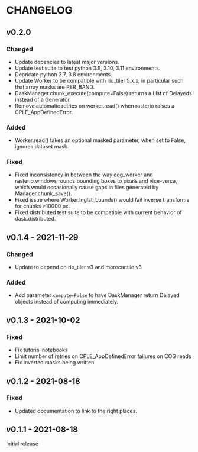 # CHANGELOG

## v0.2.0 

### Changed

- Update depencies to latest major versions.
- Update test suite to test python 3.9, 3.10, 3.11 environments.
- Depricate python 3.7, 3.8 environments.
- Update Worker to be compatible with rio_tiler 5.x.x, in particular such that
  array masks are PER_BAND.
- DaskManager.chunk_execute(compute=False) returns a List of Delayeds instead of
  a Generator.
- Remove automatic retries on worker.read() when rasterio raises a
  CPLE_AppDefinedError.

### Added

- Worker.read() takes an optional masked parameter, when set to False, ignores 
  dataset mask.

### Fixed

- Fixed inconsistency in between the way cog_worker and rasterio.windows 
  rounds bounding boxes to pixels and vice-verca, which would occasionally cause 
  gaps in files generated by Manager.chunk_save().
- Fixed issue where Worker.lnglat_bounds() would fail inverse transforms for 
  chunks >10000 px.
- Fixed distributed test suite to be compatible with current behavior of 
  dask.distributed.

## v0.1.4 - 2021-11-29

### Changed

- Update to depend on rio_tiler v3 and morecantile v3

### Added

- Add parameter `compute=False` to have DaskManager return Delayed objects 
  instead of computing immediately.

## v0.1.3 - 2021-10-02

### Fixed

- Fix tutorial notebooks
- Limit number of retries on CPLE_AppDefinedError failures on COG reads
- Fix inverted masks being written

## v0.1.2 - 2021-08-18

### Fixed

- Updated documentation to link to the right places.

## v0.1.1 - 2021-08-18

Initial release
